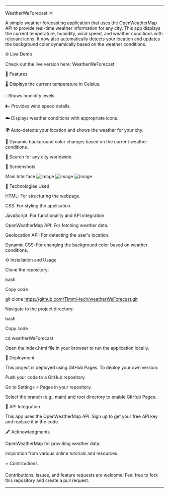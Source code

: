 ****
WeatherWeForecast ☀️

A simple weather forecasting application that uses the OpenWeatherMap API to provide real-time weather information for any city. This app displays the current temperature, humidity, wind speed, and weather conditions with relevant icons. It now also automatically detects your location and updates the background color dynamically based on the weather conditions.

🌐 Live Demo

Check out the live version here: WeatherWeForecast

🚀 Features

🌡️ Displays the current temperature in Celsius.

💧 Shows humidity levels.

🌬️ Provides wind speed details.

☁️ Displays weather conditions with appropriate icons.

🌍 Auto-detects your location and shows the weather for your city.

🎨 Dynamic background color changes based on the current weather conditions.

🔎 Search for any city worldwide.

📸 Screenshots

Main Interface
![image](https://github.com/user-attachments/assets/dfada1b7-27b8-4373-9662-5a8855e5e976)
![image](https://github.com/user-attachments/assets/a130cb43-40f3-41cd-b30e-509a1574f307)
![image](https://github.com/user-attachments/assets/e5357937-e23f-4581-8f75-8e03feef2f04)

💪 Technologies Used

HTML: For structuring the webpage.

CSS: For styling the application.

JavaScript: For functionality and API integration.

OpenWeatherMap API: For fetching weather data.

Geolocation API: For detecting the user's location.

Dynamic CSS: For changing the background color based on weather conditions.

⚙️ Installation and Usage

Clone the repository:

bash

Copy code

git clone https://github.com/Timmi-tech/weatherWeForecast.git

Navigate to the project directory:

bash

Copy code

cd weatherWeForecast

Open the index.html file in your browser to run the application locally.

📄 Deployment

This project is deployed using GitHub Pages. To deploy your own version:

Push your code to a GitHub repository.

Go to Settings > Pages in your repository.

Select the branch (e.g., main) and root directory to enable GitHub Pages.

🔗 API Integration

This app uses the OpenWeatherMap API. Sign up to get your free API key and replace it in the code.

🖋️ Acknowledgments

OpenWeatherMap for providing weather data.

Inspiration from various online tutorials and resources.

⭐ Contributions

Contributions, issues, and feature requests are welcome! Feel free to fork this repository and create a pull request.
********
